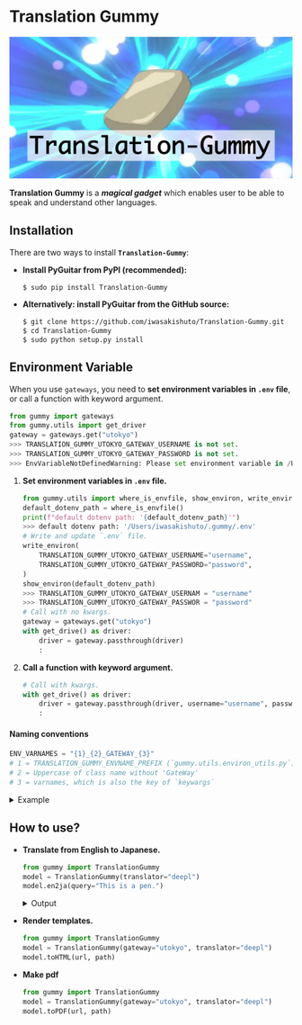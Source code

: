 # Translation Gummy

![header](image/header.png)

**Translation Gummy** is a **_magical gadget_** which enables user to be able to speak and understand other languages.

## Installation

There are two ways to install **`Translation-Gummy`**:

- **Install PyGuitar from PyPI (recommended):**
    ```
    $ sudo pip install Translation-Gummy
    ```
- **Alternatively: install PyGuitar from the GitHub source:**
    ```
    $ git clone https://github.com/iwasakishuto/Translation-Gummy.git
    $ cd Translation-Gummy
    $ sudo python setup.py install
    ```

## Environment Variable

When you use `gateways`, you need to **set environment variables in `.env` file**, or call a function with keyword argument.

```python
from gummy import gateways
from gummy.utils import get_driver
gateway = gateways.get("utokyo")
>>> TRANSLATION_GUMMY_UTOKYO_GATEWAY_USERNAME is not set.
>>> TRANSLATION_GUMMY_UTOKYO_GATEWAY_PASSWORD is not set.
>>> EnvVariableNotDefinedWarning: Please set environment variable in /Users/iwasakishuto/.gummy/.env
```

1. **Set environment variables in `.env` file.**
    ```python
    from gummy.utils import where_is_envfile, show_environ, write_environ, read_environ
    default_dotenv_path = where_is_envfile()
    print(f"default dotenv path: '{default_dotenv_path}'")
    >>> default dotenv path: '/Users/iwasakishuto/.gummy/.env'
    # Write and update `.env` file.
    write_environ(
        TRANSLATION_GUMMY_UTOKYO_GATEWAY_USERNAME="username",
        TRANSLATION_GUMMY_UTOKYO_GATEWAY_PASSWORD="password",
    )
    show_environ(default_dotenv_path)
    >>> TRANSLATION_GUMMY_UTOKYO_GATEWAY_USERNAM = "username"
    >>> TRANSLATION_GUMMY_UTOKYO_GATEWAY_PASSWOR = "password"
    # Call with no kwargs.
    gateway = gateways.get("utokyo")
    with get_drive() as driver:
        driver = gateway.passthrough(driver)
        :
    ```
2. **Call a function with keyword argument.**
    ```python
    # Call with kwargs.
    with get_drive() as driver:
        driver = gateway.passthrough(driver, username="username", password="password")
        :
    ```

#### Naming conventions

```python
ENV_VARNAMES = "{1}_{2}_GATEWAY_{3}"
# 1 = TRANSLATION_GUMMY_ENVNAME_PREFIX (`gummy.utils.environ_utils.py`)
# 2 = Uppercase of class name without 'GateWay'
# 3 = varnames, which is also the key of `keywargs`
```

<details>
    <summary>Example</summary>  

```python
# gummy.utils.environ_utils.py
TRANSLATION_GUMMY_ENVNAME_PREFIX = "TRANSLATION_GUMMY"

# gummy.gateways.py
class GummyAbstGateWay(metaclass=ABCMeta):
    def __init__(self, url=None, verbose=1, env_varnames=[], dotenv_path=DOTENV_PATH):
        self.env_varnames = [f"{TRANSLATION_GUMMY_ENVNAME_PREFIX}_{self.__class__.__name__.replace('GateWay', '').upper()}_GATEWAY_{v.upper()}" for v in env_varnames]

class Hoge(GummyAbstGateWay):
    def __init__():
        super().__init__(env_varnames=["username"])

hoge = Hoge()
hoge.envvarnames = ["{1}_{2}_GATEWAY_{3}"]
# 1 = TRANSLATION_GUMMY_ENVNAME_PREFIX = "TRANSLATION_GUMMY"
# 2 = HOGE (= Hoge.upper())
# 3 = USERNAME (= username.upper())
```

</details>

## How to use?

- **Translate from English to Japanese.**
    ```python
    from gummy import TranslationGummy
    model = TranslationGummy(translator="deepl")
    model.en2ja(query="This is a pen.")
    ```
    <details>
      <summary>Output</summary>  
  
      [success] local driver can be built.
      [failure] remote driver can't be built.
      DRIVER_TYPE: local
      query: https://www.deepl.com/en/translator#en/ja/This%20is%20a%20pen.
      DeepL 01/10[##------------------] 10.00% - 1.068[s]   japanese: これはペンです。
      japanese:
      これはペンです。

    </details>
- **Render templates.**
    ```python
    from gummy import TranslationGummy
    model = TranslationGummy(gateway="utokyo", translator="deepl")
    model.toHTML(url, path)
    ```
- **Make pdf**
    ```python
    from gummy import TranslationGummy
    model = TranslationGummy(gateway="utokyo", translator="deepl")
    model.toPDF(url, path)
    ```